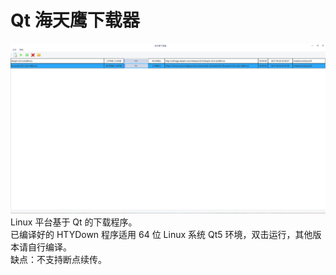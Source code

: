 # Qt 海天鹰下载器
![alt](preview.png)  
Linux 平台基于 Qt 的下载程序。  
已编译好的 HTYDown 程序适用 64 位 Linux 系统 Qt5 环境，双击运行，其他版本请自行编译。  
缺点：不支持断点续传。